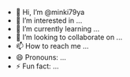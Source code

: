 - 👋 Hi, I’m @minki79ya
- 👀 I’m interested in ...
- 🌱 I’m currently learning ...
- 💞️ I’m looking to collaborate on ...
- 📫 How to reach me ...
- 😄 Pronouns: ...
- ⚡ Fun fact: ...

<!---
minki79ya/minki79ya is a ✨ special ✨ repository because its `README.md` (this file) appears on your GitHub profile.
You can click the Preview link to take a look at your changes.
--->

